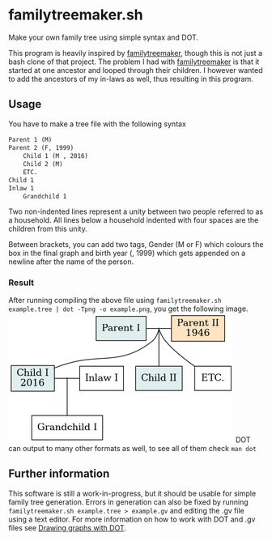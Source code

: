 # familytreemaker.sh
Make your own family tree using simple syntax and DOT.

This program is heavily inspired by [familytreemaker](https://github.com/adrienverge/familytreemaker), though this is not just a bash clone of that project.
The problem I had with [familytreemaker](https://github.com/adrienverge/familytreemaker) is that it started at one ancestor and looped through their children. I however wanted to add the ancestors of my in-laws as well, thus resulting in this program.

## Usage
You have to make a tree file with the following syntax
```
Parent 1 (M)
Parent 2 (F, 1999)
    Child 1 (M , 2016)
    Child 2 (M)
    ETC.
Child 1
Inlaw 1
    Grandchild 1
```
Two non-indented lines represent a unity between two people referred to as a household.
All lines below a household indented with four spaces are the children from this unity.

Between brackets, you can add two tags, Gender (M or F) which colours the box in the final graph and birth year (, 1999) which gets appended on a newline after the name of the person.

### Result
After running compiling the above file using
`familytreemaker.sh example.tree | dot -Tpng -o example.png`, you get the following image.
![example.png](example.png)
DOT can output to many other formats as well, to see all of them check
`man dot`

## Further information
This software is still a  work-in-progress, but it should be usable for simple family tree generation.
Errors in generation can also be fixed by running
`familytreemaker.sh example.tree > example.gv`
and editing the .gv file using a text editor.
For more information on how to work with DOT and .gv files see [Drawing graphs with DOT](https://www.graphviz.org/pdf/dotguide.pdf).
